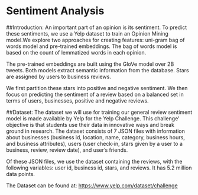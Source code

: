# Sentiment Analysis

##Introduction:
An important part of an opinion is its sentiment. To predict these sentiments, we use a Yelp dataset to train an Opinion Mining model.We explore two approaches for creating features: uni-gram bag of words model and pre-trained embeddings. The bag of words model is based on the count of lemmatized words in each opinion. 

The pre-trained embeddings are built using the GloVe model over 2B tweets. Both models extract semantic information from the database. Stars are assigned by users to business reviews.

We first partition these stars into positive and negative sentiment. We then focus on predicting the sentiment of a review based on a balanced set in terms of users, businesses, positive and negative reviews.


##Dataset:
The dataset we will use for training our general review sentiment model is made available by Yelp for the Yelp Challenge. This challenge’ objective is that students use their data in innovative ways and break ground in research. The dataset consists of 7 JSON files with information about businesses (business id, location, name, category, business hours, and business attributes), users (user check-in, stars given by a user to a business, review, review date), and user’s friends.

Of these JSON files, we use the dataset containing the reviews, with the following variables: user id, business id, stars, and reviews. It has 5.2 million data points.

The Dataset can be found at: https://www.yelp.com/dataset/challenge
